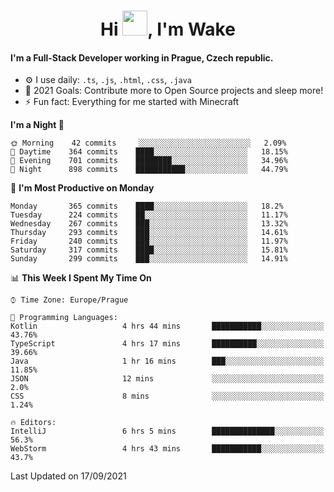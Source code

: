 <h1 align="center">Hi <img src="https://raw.githubusercontent.com/MrWakeCZ/MrWakeCZ/master/Hi.gif" width="40px" />, I'm Wake</h1>

#### I'm a Full-Stack Developer working in Prague, Czech republic.
- ⚙️ I use daily: `.ts`, `.js`, `.html`, `.css`, `.java`
- 🥅 2021 Goals: Contribute more to Open Source projects and sleep more!
- ⚡ Fun fact: Everything for me started with Minecraft

<!--START_SECTION:waka-->
**I'm a Night 🦉** 

```text
🌞 Morning    42 commits     ░░░░░░░░░░░░░░░░░░░░░░░░░   2.09% 
🌆 Daytime    364 commits    ████░░░░░░░░░░░░░░░░░░░░░   18.15% 
🌃 Evening    701 commits    ████████░░░░░░░░░░░░░░░░░   34.96% 
🌙 Night      898 commits    ███████████░░░░░░░░░░░░░░   44.79%

```
📅 **I'm Most Productive on Monday** 

```text
Monday       365 commits    ████░░░░░░░░░░░░░░░░░░░░░   18.2% 
Tuesday      224 commits    ██░░░░░░░░░░░░░░░░░░░░░░░   11.17% 
Wednesday    267 commits    ███░░░░░░░░░░░░░░░░░░░░░░   13.32% 
Thursday     293 commits    ███░░░░░░░░░░░░░░░░░░░░░░   14.61% 
Friday       240 commits    ███░░░░░░░░░░░░░░░░░░░░░░   11.97% 
Saturday     317 commits    ████░░░░░░░░░░░░░░░░░░░░░   15.81% 
Sunday       299 commits    ███░░░░░░░░░░░░░░░░░░░░░░   14.91%

```


📊 **This Week I Spent My Time On** 

```text
⌚︎ Time Zone: Europe/Prague

💬 Programming Languages: 
Kotlin                   4 hrs 44 mins       ███████████░░░░░░░░░░░░░░   43.76% 
TypeScript               4 hrs 17 mins       ██████████░░░░░░░░░░░░░░░   39.66% 
Java                     1 hr 16 mins        ███░░░░░░░░░░░░░░░░░░░░░░   11.85% 
JSON                     12 mins             ░░░░░░░░░░░░░░░░░░░░░░░░░   2.0% 
CSS                      8 mins              ░░░░░░░░░░░░░░░░░░░░░░░░░   1.24%

🔥 Editors: 
IntelliJ                 6 hrs 5 mins        ██████████████░░░░░░░░░░░   56.3% 
WebStorm                 4 hrs 43 mins       ███████████░░░░░░░░░░░░░░   43.7%

```


 Last Updated on 17/09/2021
<!--END_SECTION:waka-->

